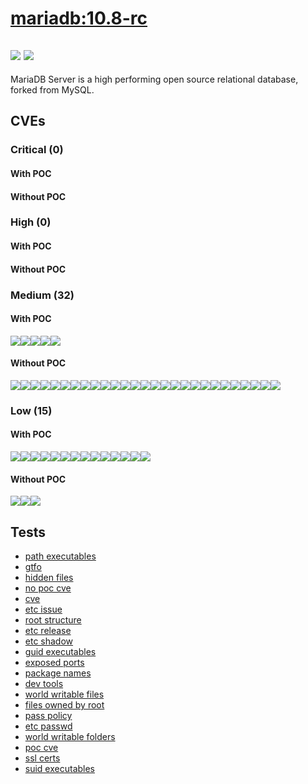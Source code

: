 # [mariadb:10.8-rc](https://hub.docker.com/_/mariadb?tab=tags)
![](https://img.shields.io/static/v1?label=tag&message=10.8-rc&color=blue)
![](https://img.shields.io/badge/Ubuntu%2020.04.4%20LTS%20%20-blue)
---
<p>
MariaDB Server is a high performing open source relational database, forked from MySQL.
</p>

## CVEs
### Critical (0)
#### With POC

#### Without POC


### High (0)
#### With POC

#### Without POC


### Medium (32)
#### With POC
[![](https://img.shields.io/badge/🔗%20CVE--2020--9794-MEDIUM-yellow)](https://github.com/trickest/cve/blob/main/2020/CVE-2020-9794.md)[![](https://img.shields.io/badge/🔗%20CVE--2021--46322-MEDIUM-yellow)](https://github.com/trickest/cve/blob/main/2021/CVE-2021-46322.md)[![](https://img.shields.io/badge/🔗%20CVE--2022--29155-MEDIUM-yellow)](https://github.com/trickest/cve/blob/main/2022/CVE-2022-29155.md)[![](https://img.shields.io/badge/🔗%20CVE--2020--16156-MEDIUM-yellow)](https://github.com/trickest/cve/blob/main/2020/CVE-2020-16156.md)[![](https://img.shields.io/badge/🔗%20CVE--2021--43784-MEDIUM-yellow)](https://github.com/trickest/cve/blob/main/2021/CVE-2021-43784.md)
#### Without POC
[![](https://img.shields.io/badge/%20CVE--2022--1304-MEDIUM-yellow)](https://github.com/trickest/cve/blob/main/2022/CVE-2022-1304.md)[![](https://img.shields.io/badge/%20CVE--2022--24769-MEDIUM-yellow)](https://github.com/trickest/cve/blob/main/2022/CVE-2022-24769.md)[![](https://img.shields.io/badge/%20CVE--2022--21417-MEDIUM-yellow)](https://github.com/trickest/cve/blob/main/2022/CVE-2022-21417.md)[![](https://img.shields.io/badge/%20CVE--2022--21418-MEDIUM-yellow)](https://github.com/trickest/cve/blob/main/2022/CVE-2022-21418.md)[![](https://img.shields.io/badge/%20CVE--2022--21423-MEDIUM-yellow)](https://github.com/trickest/cve/blob/main/2022/CVE-2022-21423.md)[![](https://img.shields.io/badge/%20CVE--2022--21451-MEDIUM-yellow)](https://github.com/trickest/cve/blob/main/2022/CVE-2022-21451.md)[![](https://img.shields.io/badge/%20CVE--2022--21425-MEDIUM-yellow)](https://github.com/trickest/cve/blob/main/2022/CVE-2022-21425.md)[![](https://img.shields.io/badge/%20CVE--2022--21444-MEDIUM-yellow)](https://github.com/trickest/cve/blob/main/2022/CVE-2022-21444.md)[![](https://img.shields.io/badge/%20CVE--2022--21413-MEDIUM-yellow)](https://github.com/trickest/cve/blob/main/2022/CVE-2022-21413.md)[![](https://img.shields.io/badge/%20CVE--2022--21427-MEDIUM-yellow)](https://github.com/trickest/cve/blob/main/2022/CVE-2022-21427.md)[![](https://img.shields.io/badge/%20CVE--2022--21454-MEDIUM-yellow)](https://github.com/trickest/cve/blob/main/2022/CVE-2022-21454.md)[![](https://img.shields.io/badge/%20CVE--2022--21460-MEDIUM-yellow)](https://github.com/trickest/cve/blob/main/2022/CVE-2022-21460.md)[![](https://img.shields.io/badge/%20CVE--2022--21412-MEDIUM-yellow)](https://github.com/trickest/cve/blob/main/2022/CVE-2022-21412.md)[![](https://img.shields.io/badge/%20CVE--2022--21414-MEDIUM-yellow)](https://github.com/trickest/cve/blob/main/2022/CVE-2022-21414.md)[![](https://img.shields.io/badge/%20CVE--2022--21435-MEDIUM-yellow)](https://github.com/trickest/cve/blob/main/2022/CVE-2022-21435.md)[![](https://img.shields.io/badge/%20CVE--2022--21436-MEDIUM-yellow)](https://github.com/trickest/cve/blob/main/2022/CVE-2022-21436.md)[![](https://img.shields.io/badge/%20CVE--2022--21437-MEDIUM-yellow)](https://github.com/trickest/cve/blob/main/2022/CVE-2022-21437.md)[![](https://img.shields.io/badge/%20CVE--2022--21438-MEDIUM-yellow)](https://github.com/trickest/cve/blob/main/2022/CVE-2022-21438.md)[![](https://img.shields.io/badge/%20CVE--2022--21440-MEDIUM-yellow)](https://github.com/trickest/cve/blob/main/2022/CVE-2022-21440.md)[![](https://img.shields.io/badge/%20CVE--2022--21452-MEDIUM-yellow)](https://github.com/trickest/cve/blob/main/2022/CVE-2022-21452.md)[![](https://img.shields.io/badge/%20CVE--2022--21459-MEDIUM-yellow)](https://github.com/trickest/cve/blob/main/2022/CVE-2022-21459.md)[![](https://img.shields.io/badge/%20CVE--2022--21462-MEDIUM-yellow)](https://github.com/trickest/cve/blob/main/2022/CVE-2022-21462.md)[![](https://img.shields.io/badge/%20CVE--2022--21478-MEDIUM-yellow)](https://github.com/trickest/cve/blob/main/2022/CVE-2022-21478.md)[![](https://img.shields.io/badge/%20CVE--2022--21479-MEDIUM-yellow)](https://github.com/trickest/cve/blob/main/2022/CVE-2022-21479.md)[![](https://img.shields.io/badge/%20CVE--2022--21457-MEDIUM-yellow)](https://github.com/trickest/cve/blob/main/2022/CVE-2022-21457.md)[![](https://img.shields.io/badge/%20CVE--2022--21415-MEDIUM-yellow)](https://github.com/trickest/cve/blob/main/2022/CVE-2022-21415.md)[![](https://img.shields.io/badge/%20CVE--2022--1292-MEDIUM-yellow)](https://github.com/trickest/cve/blob/main/2022/CVE-2022-1292.md)

### Low (15)
#### With POC
[![](https://img.shields.io/badge/🔗%20CVE--2016--2781-LOW-blue)](https://github.com/trickest/cve/blob/main/2016/CVE-2016-2781.md)[![](https://img.shields.io/badge/🔗%20CVE--2021--43618-LOW-blue)](https://github.com/trickest/cve/blob/main/2021/CVE-2021-43618.md)[![](https://img.shields.io/badge/🔗%20CVE--2021--36087-LOW-blue)](https://github.com/trickest/cve/blob/main/2021/CVE-2021-36087.md)[![](https://img.shields.io/badge/🔗%20CVE--2021--36084-LOW-blue)](https://github.com/trickest/cve/blob/main/2021/CVE-2021-36084.md)[![](https://img.shields.io/badge/🔗%20CVE--2021--36085-LOW-blue)](https://github.com/trickest/cve/blob/main/2021/CVE-2021-36085.md)[![](https://img.shields.io/badge/🔗%20CVE--2021--36086-LOW-blue)](https://github.com/trickest/cve/blob/main/2021/CVE-2021-36086.md)[![](https://img.shields.io/badge/🔗%20CVE--2020--9849-LOW-blue)](https://github.com/trickest/cve/blob/main/2020/CVE-2020-9849.md)[![](https://img.shields.io/badge/🔗%20CVE--2020--9991-LOW-blue)](https://github.com/trickest/cve/blob/main/2020/CVE-2020-9991.md)[![](https://img.shields.io/badge/🔗%20CVE--2019--20838-LOW-blue)](https://github.com/trickest/cve/blob/main/2019/CVE-2019-20838.md)[![](https://img.shields.io/badge/🔗%20CVE--2020--14155-LOW-blue)](https://github.com/trickest/cve/blob/main/2020/CVE-2020-14155.md)[![](https://img.shields.io/badge/🔗%20CVE--2017--11164-LOW-blue)](https://github.com/trickest/cve/blob/main/2017/CVE-2017-11164.md)[![](https://img.shields.io/badge/🔗%20CVE--2021--3671-LOW-blue)](https://github.com/trickest/cve/blob/main/2021/CVE-2021-3671.md)[![](https://img.shields.io/badge/🔗%20CVE--2013--4235-LOW-blue)](https://github.com/trickest/cve/blob/main/2013/CVE-2013-4235.md)[![](https://img.shields.io/badge/🔗%20CVE--2021--43784-LOW-blue)](https://github.com/trickest/cve/blob/main/2021/CVE-2021-43784.md)
#### Without POC
[![](https://img.shields.io/badge/%20CVE--2022--1586-LOW-blue)](https://github.com/trickest/cve/blob/main/2022/CVE-2022-1586.md)[![](https://img.shields.io/badge/%20CVE--2022--1587-LOW-blue)](https://github.com/trickest/cve/blob/main/2022/CVE-2022-1587.md)[![](https://img.shields.io/badge/%20CVE--2022--1292-LOW-blue)](https://github.com/trickest/cve/blob/main/2022/CVE-2022-1292.md)

## Tests
* [path executables](reports/path-executables.txt)
* [gtfo](reports/gtfo.txt)
* [hidden files](reports/hidden-files.txt)
* [no poc cve](reports/no-poc-cve.txt)
* [cve](reports/cve.txt)
* [etc issue](reports/etc-issue.txt)
* [root structure](reports/root-structure.txt)
* [etc release](reports/etc-release.txt)
* [etc shadow](reports/etc-shadow.txt)
* [guid executables](reports/guid-executables.txt)
* [exposed ports](reports/exposed-ports.txt)
* [package names](reports/package-names.txt)
* [dev tools](reports/dev-tools.txt)
* [world writable files](reports/world-writable-files.txt)
* [files owned by root](reports/files-owned-by-root.txt)
* [pass policy](reports/pass-policy.txt)
* [etc passwd](reports/etc-passwd.txt)
* [world writable folders](reports/world-writable-folders.txt)
* [poc cve](reports/poc-cve.txt)
* [ssl certs](reports/ssl-certs.txt)
* [suid executables](reports/suid-executables.txt)
